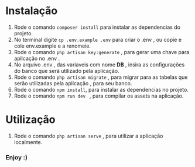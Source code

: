 # Instalação
1. Rode o comando ``composer install`` para instalar as dependencias do projeto.
2. No terminal digite `cp .env.example .env` para criar o .env , ou copie e cole env.example e a renomeie.
3. Rode o comando ``php artisan key:generate`` , para gerar uma chave para aplicação no .env .
4. No arquivo .env , das variaveis com nome **DB** , insira as configurações do banco que será utilizado pela aplicação.
5. Rode o comando ``php artisan migrate`` , para migrar para as tabelas que serão utilizadas pela aplicação , para seu banco.
6. Rode o comando `` npm install ``, para instalar as dependencias no projeto.
7. Rode o comando ``npm run dev `` , para compilar os assets na aplicação.

# Utilização
1. Rode o comando ``php artisan serve`` , para utilizar a aplicação localmente.


### Enjoy :)
